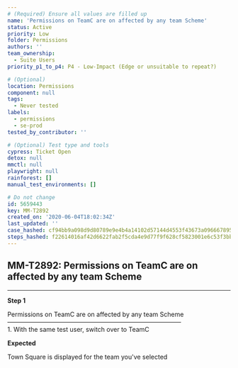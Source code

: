 ```yaml
---
# (Required) Ensure all values are filled up
name: 'Permissions on TeamC are on affected by any team Scheme'
status: Active
priority: Low
folder: Permissions
authors: ''
team_ownership:
  - Suite Users
priority_p1_to_p4: P4 - Low-Impact (Edge or unsuitable to repeat?)

# (Optional)
location: Permissions
component: null
tags:
  - Never tested
labels:
  - permissions
  - se-prod
tested_by_contributor: ''

# (Optional) Test type and tools
cypress: Ticket Open
detox: null
mmctl: null
playwright: null
rainforest: []
manual_test_environments: []

# Do not change
id: 5659443
key: MM-T2892
created_on: '2020-06-04T18:02:34Z'
last_updated: ''
case_hashed: cf94bb9a098d9d80789e9e4b4a14102d57144d4553f43673a09666789547e352ad22e6e634c7956e2bd31dfcf5e0dfdf
steps_hashed: f22614016af42d6622fab2f5cda4e9d77f9f628cf5823001e6c53f3bbee763fb151ce8b7ab7d3f76b8df80974dfcf15b
---
```


<!-- (Auto-generated) Based on frontmatter's "key" and "name" -->

## MM-T2892: Permissions on TeamC are on affected by any team Scheme

---

**Step 1**

Permissions on TeamC are on affected by any team Scheme\
————————————————————————————\
1\. With the same test user, switch over to TeamC

**Expected**

Town Square is displayed for the team you've selected
